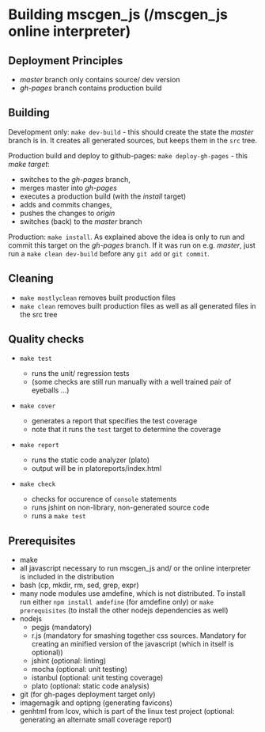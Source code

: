 # Building mscgen_js (/mscgen_js online interpreter)

## Deployment Principles
- *master* branch only contains source/ dev version
- *gh-pages* branch contains production build

## Building
Development only: ```make dev-build``` - this should create the state the *master* branch is in. 
It creates all generated sources, but keeps them in the ```src``` tree.

Production build and deploy to github-pages: ```make deploy-gh-pages``` - this *make target*:
- switches to the *gh-pages* branch, 
- merges master into *gh-pages*
- executes a production build (with the *install* target)
- adds and commits changes, 
- pushes the changes to *origin*
- switches (back) to the *master* branch


Production: ```make install```. As explained above the idea is only to run and commit
this target on the *gh-pages* branch. If it was run on e.g. *master*, just run a 
```make clean dev-build``` before any ```git add``` or ```git commit```.

## Cleaning
- ```make mostlyclean``` removes built production files
- ```make clean``` removes built production files as well as all generated files in the src tree

## Quality checks
- ```make test```
    - runs the unit/ regression tests
    - (some  checks are still run manually with a well trained pair of eyeballs ...)
    
- ```make cover```
    - generates a report that specifies the test coverage
    - note that it runs the ```test``` target to determine the coverage
    
- ```make report```
    - runs the static code analyzer (plato)
    - output will be in platoreports/index.html 

- ```make check```
    -  checks for occurence of ```console``` statements 
    -  runs jshint on non-library, non-generated source code
    -  runs a ```make test```

## Prerequisites
- make
- all javascript necessary to run mscgen_js and/ or the online interpreter is included in the distribution
- bash (cp, mkdir, rm, sed, grep, expr)
- many node modules use amdefine, which is not distributed. To install run either
  ```npm install amdefine``` (for amdefine only) or ```make prerequisites``` (to install
  the other nodejs dependencies as well)
- nodejs
    - pegjs (mandatory)    
    - r.js (mandatory for smashing together css sources. Mandatory for creating an minified version of the javascript (which in itself is optional))
    - jshint (optional: linting)
    - mocha (optional: unit testing)
    - istanbul (optional: unit testing coverage)
    - plato (optional: static code analysis)
- git (for gh-pages deployment target only)
- imagemagik and optipng (generating favicons)
- genhtml from lcov, which is part of the linux test project (optional: generating an alternate small coverage report)
